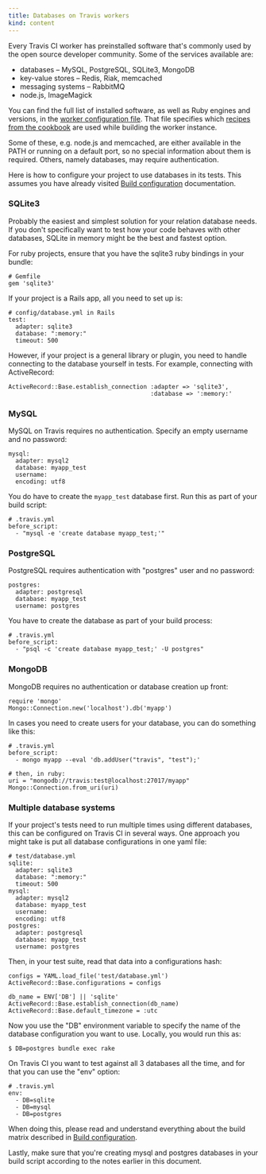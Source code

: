 ```yaml
---
title: Databases on Travis workers
kind: content
---
```


Every Travis CI worker has preinstalled software that's commonly used by the open source developer community. Some of the services available are:

* databases – MySQL, PostgreSQL, SQLite3, MongoDB
* key-value stores – Redis, Riak, memcached
* messaging systems – RabbitMQ
* node.js, ImageMagick

You can find the full list of installed software, as well as Ruby engines and versions, in the [worker
configuration file][config]. That file specifies which [recipes from the cookbook][cookbook] are used while building the worker instance.

Some of these, e.g. node.js and memcached, are either available in the PATH or running on a default port, so no special information about them is required. Others, namely databases, may require authentication.

Here is how to configure your project to use databases in its tests. This assumes you have already visited [Build configuration][] documentation.

### SQLite3

Probably the easiest and simplest solution for your relation database needs. If you don't specifically want to test how your code behaves with other databases, SQLite in memory might be the best and fastest option.

For ruby projects, ensure that you have the sqlite3 ruby bindings in your bundle:

    # Gemfile
    gem 'sqlite3'

If your project is a Rails app, all you need to set up is:

    # config/database.yml in Rails
    test:
      adapter: sqlite3
      database: ":memory:"
      timeout: 500

However, if your project is a general library or plugin, you need to handle connecting to the database yourself in tests. For example, connecting with ActiveRecord:

    ActiveRecord::Base.establish_connection :adapter => 'sqlite3',
                                            :database => ':memory:'

### MySQL

MySQL on Travis requires no authentication. Specify an empty username and no password:

    mysql:
      adapter: mysql2
      database: myapp_test
      username: 
      encoding: utf8

You do have to create the `myapp_test` database first. Run this as part of your build script:

    # .travis.yml
    before_script:
      - "mysql -e 'create database myapp_test;'"

### PostgreSQL

PostgreSQL requires authentication with "postgres" user and no password:

    postgres:
      adapter: postgresql
      database: myapp_test
      username: postgres

You have to create the database as part of your build process:

    # .travis.yml
    before_script:
      - "psql -c 'create database myapp_test;' -U postgres"

### MongoDB

MongoDB requires no authentication or database creation up front:

    require 'mongo'
    Mongo::Connection.new('localhost').db('myapp')

In cases you need to create users for your database, you can do something like this:

    # .travis.yml
    before_script:
      - mongo myapp --eval 'db.addUser("travis", "test");'

    # then, in ruby:
    uri = "mongodb://travis:test@localhost:27017/myapp"
    Mongo::Connection.from_uri(uri)

### Multiple database systems

If your project's tests need to run multiple times using different databases, this can be configured on Travis CI in several ways. One approach you might take is put all database configurations in one yaml file:

    # test/database.yml
    sqlite:
      adapter: sqlite3
      database: ":memory:"
      timeout: 500
    mysql:
      adapter: mysql2
      database: myapp_test
      username: 
      encoding: utf8
    postgres:
      adapter: postgresql
      database: myapp_test
      username: postgres

Then, in your test suite, read that data into a configurations hash:

    configs = YAML.load_file('test/database.yml')
    ActiveRecord::Base.configurations = configs

    db_name = ENV['DB'] || 'sqlite'
    ActiveRecord::Base.establish_connection(db_name)
    ActiveRecord::Base.default_timezone = :utc

Now you use the "DB" environment variable to specify the name of the database configuration you want to use. Locally, you would run this as:

    $ DB=postgres bundle exec rake

On Travis CI you want to test against all 3 databases all the time, and for that you can use the "env" option:

    # .travis.yml
    env:
      - DB=sqlite
      - DB=mysql
      - DB=postgres

When doing this, please read and understand everything about the build matrix described in [Build configuration][].

Lastly, make sure that you're creating mysql and postgres databases in your build script according to the notes earlier in this document.


[cookbook]: https://github.com/travis-ci/travis-cookbooks
[config]: https://github.com/travis-ci/travis-worker/blob/master/config/worker.production.yml
[build configuration]: /docs/user/build-configuration/
